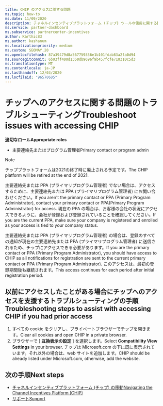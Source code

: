 ```yaml
---
title: CHIP のアクセスに関する問題
ms.topic: how-to
ms.date: 11/09/2020
description: チャネルインセンティブプラットフォーム (チップ) ツールの使用に関する問題のトラブルシューティングに役立つガイドラインをお読みください。
ms.service: partner-dashboard
ms.subservice: partnercenter-incentives
author: Karthic83
ms.author: kashanum
ms.localizationpriority: medium
ms.custom: SEOMAY.20
ms.openlocfilehash: 87a39479d8a567759356e1b101fdab83a2fa0d94
ms.sourcegitcommit: 6b03ff400d1350db9696f9b457fcfe710310c5d3
ms.translationtype: MT
ms.contentlocale: ja-JP
ms.lasthandoff: 12/03/2020
ms.locfileid: "96570605"
---
```

# <a name="troubleshoot-issues-with-accessing-chip"></a><span data-ttu-id="dfe72-103">チップへのアクセスに関する問題のトラブルシューティング</span><span class="sxs-lookup"><span data-stu-id="dfe72-103">Troubleshoot issues with accessing CHIP</span></span>

<span data-ttu-id="dfe72-104">**適切なロール**</span><span class="sxs-lookup"><span data-stu-id="dfe72-104">**Appropriate roles**</span></span>

- <span data-ttu-id="dfe72-105">主要連絡先またはプログラム管理者</span><span class="sxs-lookup"><span data-stu-id="dfe72-105">Primary contact or program admin</span></span>

>[!NOTE]
><span data-ttu-id="dfe72-106">チッププラットフォームは2021の終了時に廃止される予定です。</span><span class="sxs-lookup"><span data-stu-id="dfe72-106">The CHIP platform will be retired at the end of 2021.</span></span>

<span data-ttu-id="dfe72-107">主要連絡先または PPA (プライマリプログラム管理者) でない場合は、アクセスするために、主要連絡先または PPA (プライマリプログラム管理者) にお問い合わせください。</span><span class="sxs-lookup"><span data-stu-id="dfe72-107">If you aren't the primary contact or PPA (Primary Program Administrator), contact your primary contact or PPA(Primary Program Administrator) for access.</span></span> <span data-ttu-id="dfe72-108">現在の PPA の場合は、お客様の会社の状況にアクセスできるように、会社が登録および登録されていることを確認してください。</span><span class="sxs-lookup"><span data-stu-id="dfe72-108">If you are the current PPA, make sure your company is registered and enrolled as your access is tied to your company status.</span></span>

<span data-ttu-id="dfe72-109">主要連絡先または PPA (プライマリプログラム管理者) の場合は、登録のすべての通知が現在の主要連絡先または PPA (プライマリプログラム管理者) に送信されるため、チップにアクセスできる必要があります。</span><span class="sxs-lookup"><span data-stu-id="dfe72-109">If you are the primary contact or PPA (Primary Program Administrator), you should have access to CHIP as all notifications for registration are sent to the current primary contact or PPA (Primary Program Administrator).</span></span> <span data-ttu-id="dfe72-110">このアクセスは、最初の登録期間後も継続されます。</span><span class="sxs-lookup"><span data-stu-id="dfe72-110">This access continues for each period after initial registration period.</span></span>

## <a name="troubleshooting-steps-to-assist-with-accessing-chip-if-you-had-prior-access"></a><span data-ttu-id="dfe72-111">以前にアクセスしたことがある場合にチップへのアクセスを支援するトラブルシューティングの手順</span><span class="sxs-lookup"><span data-stu-id="dfe72-111">Troubleshooting steps to assist with accessing CHIP if you had prior access</span></span>

1. <span data-ttu-id="dfe72-112">すべての cookie をクリアし、プライベートブラウザーでチップを開きます。</span><span class="sxs-lookup"><span data-stu-id="dfe72-112">Clear all cookies and open CHIP in a private browser.</span></span>
1. <span data-ttu-id="dfe72-113">ブラウザーで [ **互換表示の設定** ] を選択します。</span><span class="sxs-lookup"><span data-stu-id="dfe72-113">Select **Compatibility View Settings** in your browser.</span></span> <span data-ttu-id="dfe72-114">チップは Microsoft.com の下に既に表示されています。それ以外の場合は、web サイトを追加します。</span><span class="sxs-lookup"><span data-stu-id="dfe72-114">CHIP should be already listed under Microsoft.com, otherwise, add the website.</span></span>

## <a name="next-steps"></a><span data-ttu-id="dfe72-115">次の手順</span><span class="sxs-lookup"><span data-stu-id="dfe72-115">Next steps</span></span>

- [<span data-ttu-id="dfe72-116">チャネルインセンティブプラットフォーム (チップ) の移動</span><span class="sxs-lookup"><span data-stu-id="dfe72-116">Navigating the Channel Incentives Platform (CHIP)</span></span>](chip-intro.md)
- [<span data-ttu-id="dfe72-117">サポート</span><span class="sxs-lookup"><span data-stu-id="dfe72-117">Support</span></span>](report-problems-with-partner-center.md)